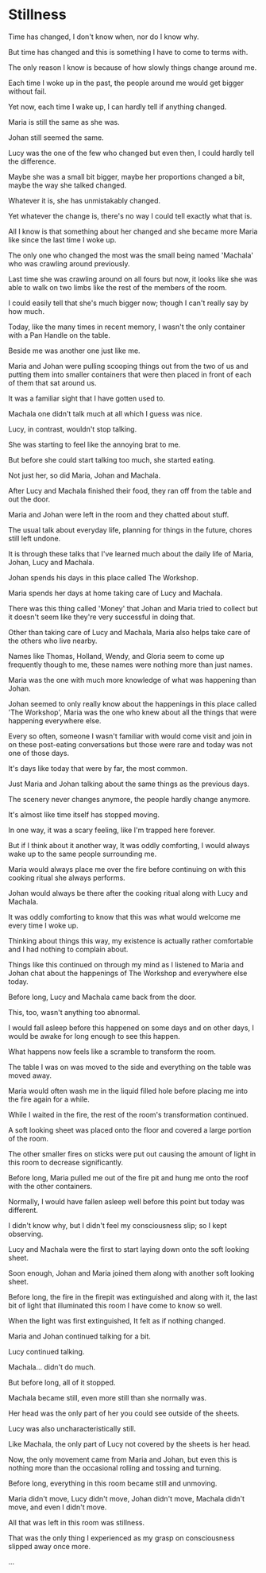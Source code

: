 # **Stillness**

Time has changed, I don't know when, nor do I know why.

But time has changed and this is something I have to come to terms with.

The only reason I know is because of how slowly things change around me.

Each time I woke up in the past, the people around me would get bigger without fail.

Yet now, each time I wake up, I can hardly tell if anything changed.

Maria is still the same as she was.

Johan still seemed the same.

Lucy was the one of the few who changed but even then, I could hardly tell the difference.

Maybe she was a small bit bigger, maybe her proportions changed a bit, maybe the way she talked changed.

Whatever it is, she has unmistakably changed.

Yet whatever the change is, there's no way I could tell exactly what that is.

All I know is that something about her changed and she became more Maria like since the last time I woke up.

The only one who changed the most was the small being named 'Machala' who was crawling around previously.

Last time she was crawling around on all fours but now, it looks like she was able to walk on two limbs like the rest of the members of the room.

I could easily tell that she's much bigger now; though I can't really say by how much.

Today, like the many times in recent memory, I wasn't the only container with a Pan Handle on the table.

Beside me was another one just like me.

Maria and Johan were pulling scooping things out from the two of us and putting them into smaller containers that were then placed in front of each of them that sat around us.

It was a familiar sight that I have gotten used to.

Machala one didn't talk much at all which I guess was nice.

Lucy, in contrast, wouldn't stop talking.

She was starting to feel like the annoying brat to me.

But before she could start talking too much, she started eating.

Not just her, so did Maria, Johan and Machala.

After Lucy and Machala finished their food, they ran off from the table and out the door.

Maria and Johan were left in the room and they chatted about stuff.

The usual talk about everyday life, planning for things in the future, chores still left undone.

It is through these talks that I've learned much about the daily life of Maria, Johan, Lucy and Machala.

Johan spends his days in this place called The Workshop.

Maria spends her days at home taking care of Lucy and Machala.

There was this thing called 'Money' that Johan and Maria tried to collect but it doesn't seem like they're very successful in doing that.

Other than taking care of Lucy and Machala, Maria also helps take care of the others who live nearby.

Names like Thomas, Holland, Wendy, and Gloria seem to come up frequently though to me, these names were nothing more than just names.

Maria was the one with much more knowledge of what was happening than Johan.

Johan seemed to only really know about the happenings in this place called 'The Workshop', Maria was the one who knew about all the things that were happening everywhere else.

Every so often, someone I wasn't familiar with would come visit and join in on these post-eating conversations but those were rare and today was not one of those days.

It's days like today that were by far, the most common.

Just Maria and Johan talking about the same things as the previous days.

The scenery never changes anymore, the people hardly change anymore.

It's almost like time itself has stopped moving.

In one way, it was a scary feeling, like I'm trapped here forever.

But if I think about it another way, It was oddly comforting, I would always wake up to the same people surrounding me.

Maria would always place me over the fire before continuing on with this cooking ritual she always performs.

Johan would always be there after the cooking ritual along with Lucy and Machala.

It was oddly comforting to know that this was what would welcome me every time I woke up.

Thinking about things this way, my existence is actually rather comfortable and I had nothing to complain about.

Things like this continued on through my mind as I listened to Maria and Johan chat about the happenings of The Workshop and everywhere else today.

Before long, Lucy and Machala came back from the door.

This, too, wasn't anything too abnormal.

I would fall asleep before this happened on some days and on other days, I would be awake for long enough to see this happen.

What happens now feels like a scramble to transform the room.

The table I was on was moved to the side and everything on the table was moved away.

Maria would often wash me in the liquid filled hole before placing me into the fire again for a while.

While I waited in the fire, the rest of the room's transformation continued.

A soft looking sheet was placed onto the floor and covered a large portion of the room.

The other smaller fires on sticks were put out causing the amount of light in this room to decrease significantly.

Before long, Maria pulled me out of the fire pit and hung me onto the roof with the other containers.

Normally, I would have fallen asleep well before this point but today was different.

I didn't know why, but I didn't feel my consciousness slip; so I kept observing.

Lucy and Machala were the first to start laying down onto the soft looking sheet.

Soon enough, Johan and Maria joined them along with another soft looking sheet.

Before long, the fire in the firepit was extinguished and along with it, the last bit of light that illuminated this room I have come to know so well.

When the light was first extinguished, It felt as if nothing changed.

Maria and Johan continued talking for a bit.

Lucy continued talking.

Machala... didn't do much.

But before long, all of it stopped.

Machala became still, even more still than she normally was.

Her head was the only part of her you could see outside of the sheets.

Lucy was also uncharacteristically still.

Like Machala, the only part of Lucy not covered by the sheets is her head.

Now, the only movement came from Maria and Johan, but even this is nothing more than the occasional rolling and tossing and turning.

Before long, everything in this room became still and unmoving.

Maria didn't move, Lucy didn't move, Johan didn't move, Machala didn't move, and even I didn't move.

All that was left in this room was stillness.

That was the only thing I experienced as my grasp on consciousness slipped away once more.

...
